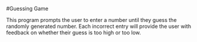 #Guessing Game

This program prompts the user to enter a number until they guess the randomly generated number. Each incorrect entry will provide the user with feedback on whether their guess is too high or too low. 